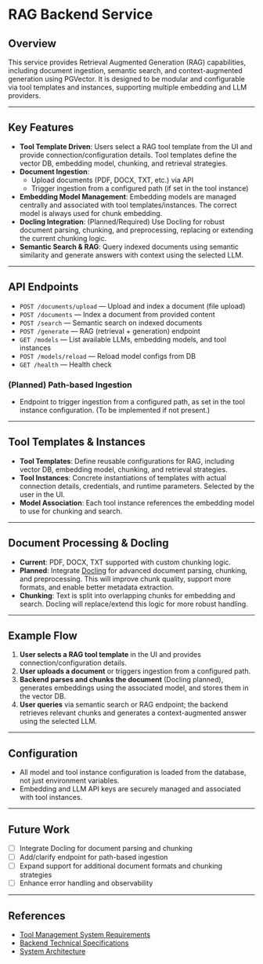 # RAG Backend Service

## Overview
This service provides Retrieval Augmented Generation (RAG) capabilities, including document ingestion, semantic search, and context-augmented generation using PGVector. It is designed to be modular and configurable via tool templates and instances, supporting multiple embedding and LLM providers.

---

## Key Features
- **Tool Template Driven**: Users select a RAG tool template from the UI and provide connection/configuration details. Tool templates define the vector DB, embedding model, chunking, and retrieval strategies.
- **Document Ingestion**:
  - Upload documents (PDF, DOCX, TXT, etc.) via API
  - Trigger ingestion from a configured path (if set in the tool instance)
- **Embedding Model Management**: Embedding models are managed centrally and associated with tool templates/instances. The correct model is always used for chunk embedding.
- **Docling Integration**: (Planned/Required) Use Docling for robust document parsing, chunking, and preprocessing, replacing or extending the current chunking logic.
- **Semantic Search & RAG**: Query indexed documents using semantic similarity and generate answers with context using the selected LLM.

---

## API Endpoints
- `POST /documents/upload` — Upload and index a document (file upload)
- `POST /documents` — Index a document from provided content
- `POST /search` — Semantic search on indexed documents
- `POST /generate` — RAG (retrieval + generation) endpoint
- `GET /models` — List available LLMs, embedding models, and tool instances
- `POST /models/reload` — Reload model configs from DB
- `GET /health` — Health check

### (Planned) Path-based Ingestion
- Endpoint to trigger ingestion from a configured path, as set in the tool instance configuration. (To be implemented if not present.)

---

## Tool Templates & Instances
- **Tool Templates**: Define reusable configurations for RAG, including vector DB, embedding model, chunking, and retrieval strategies.
- **Tool Instances**: Concrete instantiations of templates with actual connection details, credentials, and runtime parameters. Selected by the user in the UI.
- **Model Association**: Each tool instance references the embedding model to use for chunking and search.

---

## Document Processing & Docling
- **Current**: PDF, DOCX, TXT supported with custom chunking logic.
- **Planned**: Integrate [Docling](https://github.com/docling/docling) for advanced document parsing, chunking, and preprocessing. This will improve chunk quality, support more formats, and enable better metadata extraction.
- **Chunking**: Text is split into overlapping chunks for embedding and search. Docling will replace/extend this logic for more robust handling.

---

## Example Flow
1. **User selects a RAG tool template** in the UI and provides connection/configuration details.
2. **User uploads a document** or triggers ingestion from a configured path.
3. **Backend parses and chunks the document** (Docling planned), generates embeddings using the associated model, and stores them in the vector DB.
4. **User queries** via semantic search or RAG endpoint; the backend retrieves relevant chunks and generates a context-augmented answer using the selected LLM.

---

## Configuration
- All model and tool instance configuration is loaded from the database, not just environment variables.
- Embedding and LLM API keys are securely managed and associated with tool instances.

---

## Future Work
- [ ] Integrate Docling for document parsing and chunking
- [ ] Add/clarify endpoint for path-based ingestion
- [ ] Expand support for additional document formats and chunking strategies
- [ ] Enhance error handling and observability

---

## References
- [Tool Management System Requirements](../../../docs/requirements/tool-management-system.md)
- [Backend Technical Specifications](../../../docs/backend-services/technical-specifications.md)
- [System Architecture](../../../docs/architecture/system-architecture.md)
